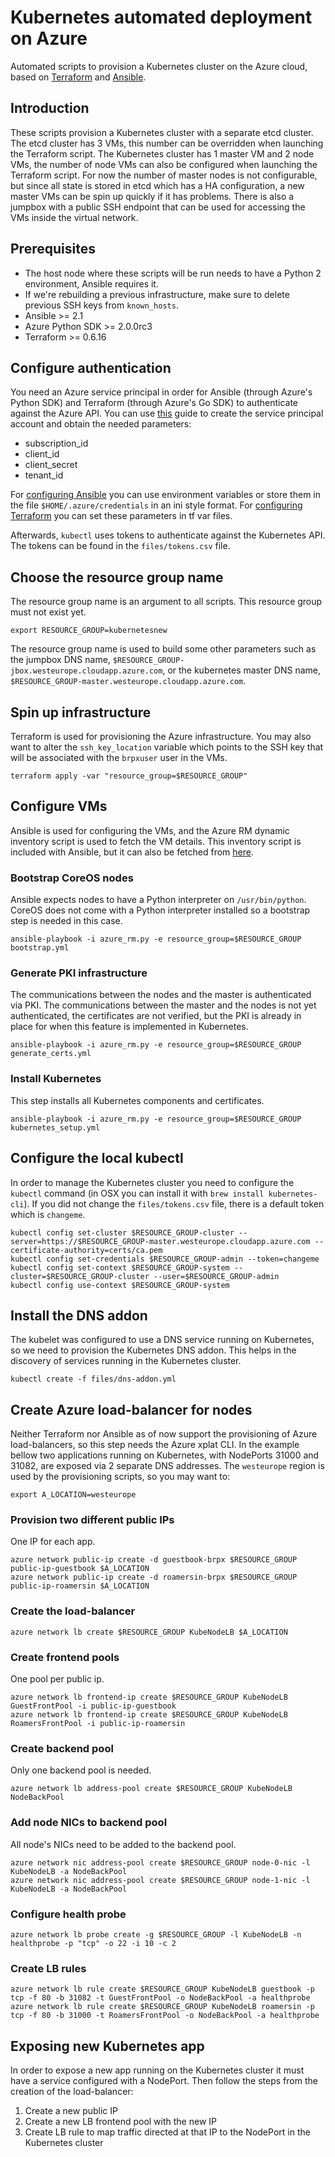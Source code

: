 # Kubernetes automated deployment on Azure

Automated scripts to provision a Kubernetes cluster on the Azure cloud, based on [Terraform](https://www.terraform.io) and [Ansible](https://www.ansible.com).

## Introduction

These scripts provision a Kubernetes cluster with a separate etcd cluster. The etcd cluster has 3 VMs, this number can be overridden when launching the Terraform script. The Kubernetes cluster has 1 master VM and 2 node VMs, the number of node VMs can also be configured when launching the Terraform script. For now the number of master nodes is not configurable, but since all state is stored in etcd which has a HA configuration, a new master VMs can be spin up quickly if it has problems. There is also a jumpbox with a public SSH endpoint that can be used for accessing the VMs inside the virtual network.

## Prerequisites

 * The host node where these scripts will be run needs to have a Python 2 environment, Ansible requires it.
 * If we're rebuilding a previous infrastructure, make sure to delete previous SSH keys from `known_hosts`.
 * Ansible >= 2.1
 * Azure Python SDK >= 2.0.0rc3
 * Terraform >= 0.6.16

## Configure authentication

You need an Azure service principal in order for Ansible (through Azure's Python SDK) and Terraform (through Azure's Go SDK) to authenticate against the Azure API. You can use [this](https://azure.microsoft.com/en-us/documentation/articles/resource-group-create-service-principal-portal/) guide to create the service principal account and obtain the needed parameters:

 * subscription_id
 * client_id
 * client_secret
 * tenant_id

For [configuring Ansible](https://docs.ansible.com/ansible/guide_azure.html) you can use environment variables or store them in the file `$HOME/.azure/credentials` in an ini style format. For [configuring Terraform](https://www.terraform.io/docs/configuration/variables.html) you can set these parameters in tf var files.

Afterwards, `kubectl` uses tokens to authenticate against the Kubernetes API. The tokens can be found in the `files/tokens.csv` file.

## Choose the resource group name

The resource group name is an argument to all scripts. This resource group must not exist yet.

    export RESOURCE_GROUP=kubernetesnew

The resource group name is used to build some other parameters such as the jumpbox DNS name, `$RESOURCE_GROUP-jbox.westeurope.cloudapp.azure.com`, or the kubernetes master DNS name, `$RESOURCE_GROUP-master.westeurope.cloudapp.azure.com`.

## Spin up infrastructure

Terraform is used for provisioning the Azure infrastructure. You may also want to alter the `ssh_key_location` variable which points to the SSH key that will be associated with the `brpxuser` user in the VMs.

    terraform apply -var "resource_group=$RESOURCE_GROUP"

## Configure VMs

Ansible is used for configuring the VMs, and the Azure RM dynamic inventory script is used to fetch the VM details. This inventory script is included with Ansible, but it can also be fetched from [here](https://github.com/ansible/ansible/blob/devel/contrib/inventory/azure_rm.py).

### Bootstrap CoreOS nodes

Ansible expects nodes to have a Python interpreter on `/usr/bin/python`. CoreOS does not come with a Python interpreter installed so a bootstrap step is needed in this case.

    ansible-playbook -i azure_rm.py -e resource_group=$RESOURCE_GROUP bootstrap.yml

### Generate PKI infrastructure

The communications between the nodes and the master is authenticated via PKI. The communications between the master and the nodes is not yet authenticated, the certificates are not verified, but the PKI is already in place for when this feature is implemented in Kubernetes.

    ansible-playbook -i azure_rm.py -e resource_group=$RESOURCE_GROUP generate_certs.yml

### Install Kubernetes

This step installs all Kubernetes components and certificates.

    ansible-playbook -i azure_rm.py -e resource_group=$RESOURCE_GROUP kubernetes_setup.yml

## Configure the local kubectl

In order to manage the Kubernetes cluster you need to configure the `kubectl` command (in OSX you can install it with `brew install kubernetes-cli`). If you did not change the `files/tokens.csv` file, there is a default token which is `changeme`.

    kubectl config set-cluster $RESOURCE_GROUP-cluster --server=https://$RESOURCE_GROUP-master.westeurope.cloudapp.azure.com --certificate-authority=certs/ca.pem
    kubectl config set-credentials $RESOURCE_GROUP-admin --token=changeme
    kubectl config set-context $RESOURCE_GROUP-system --cluster=$RESOURCE_GROUP-cluster --user=$RESOURCE_GROUP-admin
    kubectl config use-context $RESOURCE_GROUP-system

## Install the DNS addon

The kubelet was configured to use a DNS service running on Kubernetes, so we need to provision the Kubernetes DNS addon. This helps in the discovery of services running in the Kubernetes cluster.

    kubectl create -f files/dns-addon.yml

## Create Azure load-balancer for nodes

Neither Terraform nor Ansible as of now support the provisioning of Azure load-balancers, so this step needs the Azure xplat CLI. In the example bellow two applications running on Kubernetes, with NodePorts 31000 and 31082, are exposed via 2 separate DNS addresses. The `westeurope` region is used by the provisioning scripts, so you may want to:

    export A_LOCATION=westeurope

### Provision two different public IPs

One IP for each app.

    azure network public-ip create -d guestbook-brpx $RESOURCE_GROUP public-ip-guestbook $A_LOCATION
    azure network public-ip create -d roamersin-brpx $RESOURCE_GROUP public-ip-roamersin $A_LOCATION

### Create the load-balancer

    azure network lb create $RESOURCE_GROUP KubeNodeLB $A_LOCATION

### Create frontend pools

One pool per public ip.

    azure network lb frontend-ip create $RESOURCE_GROUP KubeNodeLB GuestFrontPool -i public-ip-guestbook
    azure network lb frontend-ip create $RESOURCE_GROUP KubeNodeLB RoamersFrontPool -i public-ip-roamersin

### Create backend pool

Only one backend pool is needed.

    azure network lb address-pool create $RESOURCE_GROUP KubeNodeLB NodeBackPool

### Add node NICs to backend pool

All node's NICs need to be added to the backend pool.

    azure network nic address-pool create $RESOURCE_GROUP node-0-nic -l KubeNodeLB -a NodeBackPool
    azure network nic address-pool create $RESOURCE_GROUP node-1-nic -l KubeNodeLB -a NodeBackPool

### Configure health probe

    azure network lb probe create -g $RESOURCE_GROUP -l KubeNodeLB -n healthprobe -p "tcp" -o 22 -i 10 -c 2

### Create LB rules

    azure network lb rule create $RESOURCE_GROUP KubeNodeLB guestbook -p tcp -f 80 -b 31082 -t GuestFrontPool -o NodeBackPool -a healthprobe
    azure network lb rule create $RESOURCE_GROUP KubeNodeLB roamersin -p tcp -f 80 -b 31000 -t RoamersFrontPool -o NodeBackPool -a healthprobe

## Exposing new Kubernetes app

In order to expose a new app running on the Kubernetes cluster it must have a service configured with a NodePort. Then follow the steps from the creation of the load-balancer:

 1. Create a new public IP
 2. Create a new LB frontend pool with the new IP
 3. Create LB rule to map traffic directed at that IP to the NodePort in the Kubernetes cluster
